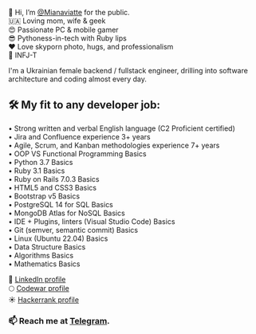 👋 Hi, I’m [@Mianaviatte](https://www.instagram.com/mianaviatte/) for the public.  
🇺🇦 Loving mom, wife & geek  
😍 Passionate PC & mobile gamer  
😎 Pythoness-in-tech with Ruby lips  
❤️ Love skyporn photo, hugs, and professionalism  
🙏 INFJ-T  

I'm a Ukrainian female backend / fullstack engineer, drilling into software architecture and coding almost every day. 

## 🛠 My fit to any developer job:  

• Strong written and verbal English language (C2 Proficient certified)  
• Jira and Confluence experience 3+ years  
• Agile, Scrum, and Kanban methodologies experience 7+ years  
• OOP VS Functional Programming Basics  
• Python 3.7 Basics  
• Ruby 3.1 Basics  
• Ruby on Rails 7.0.3 Basics  
• HTML5 and CSS3 Basics  
• Bootstrap v5 Basics  
• PostgreSQL 14 for SQL Basics  
• MongoDB Atlas for NoSQL Basics  
• IDE + Plugins, linters (Visual Studio Code) Basics  
• Git (semver, semantic commit) Basics  
• Linux (Ubuntu 22.04) Basics  
• Data Structure Basics  
• Algorithms Basics  
• Mathematics Basics  

🔮 [LinkedIn profile](https://www.linkedin.com/in/mianaviatte/)  
🌕 [Codewar profile](https://www.codewars.com/users/Mianaviatte)  
☀️ [Hackerrank profile](https://www.hackerrank.com/mianaviatte)  

### 📫 Reach me at [Telegram](https://t.me/Mianaviatte).  


<!---
Mianaviatte/Mianaviatte is a ✨ special ✨ repository because its `README.md` (this file) appears on your GitHub profile.
You can click the Preview link to take a look at your changes.
--->
